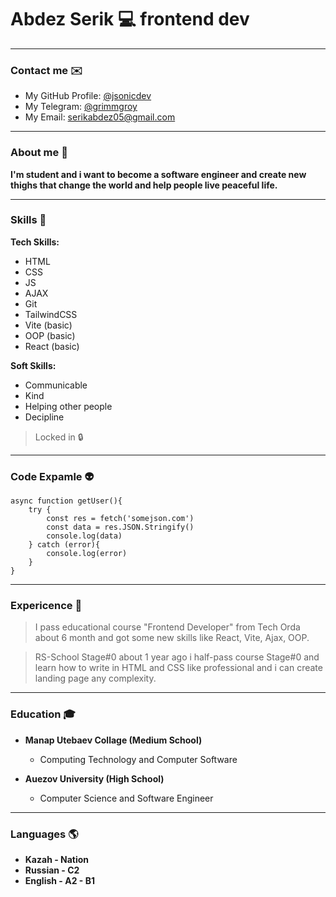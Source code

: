 # Abdez Serik :computer: frontend dev

---

### Contact me :envelope:

- My GitHub Profile: [@jsonicdev](https://github.com/jsonicdev)
- My Telegram: [@grimmgroy](t.me/grimmgroy)
- My Email: [serikabdez05@gmail.com]()

---

### About me :raising_hand:

**I'm student and i want to become a software engineer and create new thighs that change the world and help people live peaceful life.**

---

### Skills :briefcase:

**Tech Skills:**

- HTML
- CSS
- JS
- AJAX
- Git
- TailwindCSS
- Vite (basic)
- OOP (basic)
- React (basic)

**Soft Skills:**

- Communicable
- Kind
- Helping other people
- Decipline

> Locked in :lock:

---

### Code Expamle :alien:

```
async function getUser(){
	try {
		const res = fetch('somejson.com')
		const data = res.JSON.Stringify()
		console.log(data)
	} catch (error){
		console.log(error)
	}
}
```

---

### Expericence :milky_way:

> I pass educational course "Frontend Developer" from Tech Orda about 6 month and got some new skills like React, Vite, Ajax, OOP.

> RS-School Stage#0 about 1 year ago i half-pass course Stage#0 and learn how to write in HTML and CSS like professional and i can create landing page any complexity.

---

### Education :mortar_board:

- **Manap Utebaev Collage (Medium School)**

  - Computing Technology and Computer Software

- **Auezov University (High School)**
  - Computer Science and Software Engineer

---

### Languages :earth_americas:

- **Kazah - Nation**
- **Russian - C2**
- **English - A2 - B1**
